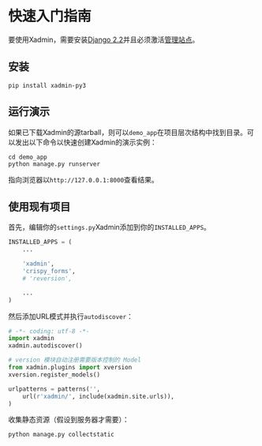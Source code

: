 # 快速入门指南

要使用Xadmin，需要安装[Django 2.2](http://www.djangoproject.com/)并且必须激活[管理站点](http://docs.djangoproject.com/en/dev/ref/contrib/admin/)。

## 安装

```
pip install xadmin-py3
```

## 运行演示

如果已下载Xadmin的源tarball，则可以`demo_app`在项目层次结构中找到目录。可以发出以下命令以快速创建Xadmin的演示实例：

```
cd demo_app
python manage.py runserver
```

指向浏览器以`http://127.0.0.1:8000`查看结果。

## 使用现有项目

首先，编辑你的`settings.py`Xadmin添加到你的`INSTALLED_APPS`。

```python
INSTALLED_APPS = (
    ...

    'xadmin',
    'crispy_forms',
    # 'reversion',

    ...
)
```

然后添加URL模式并执行`autodiscover`：

```python
# -*- coding: utf-8 -*-
import xadmin
xadmin.autodiscover()

# version 模块自动注册需要版本控制的 Model
from xadmin.plugins import xversion
xversion.register_models()

urlpatterns = patterns('',
    url(r'xadmin/', include(xadmin.site.urls)),
)
```

收集静态资源（假设到服务器才需要）：

```
python manage.py collectstatic
```

